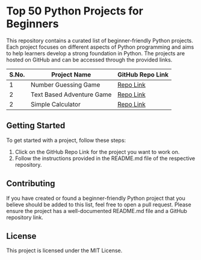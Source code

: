# Top 50 Python Projects for Beginners

This repository contains a curated list of beginner-friendly Python projects. Each project focuses on different aspects of Python programming and aims to help learners develop a strong foundation in Python. The projects are hosted on GitHub and can be accessed through the provided links.

| S.No. | Project Name              | GitHub Repo Link                                                                |
| ----- | ------------------------- | ------------------------------------------------------------------------------- |
| 1     | Number Guessing Game      | [Repo Link](https://github.com/MokarbeenAnsari/number-guessing-game-oop)        |
| 2     | Text Based Adventure Game | [Repo Link](https://github.com/MokarbeenAnsari/text-based-adventure-game)       |
| 2     | Simple Calculator         | [Repo Link](https://github.com/MokarbeenAnsari/simple-calculator)               |


## Getting Started

To get started with a project, follow these steps:

1. Click on the GitHub Repo Link for the project you want to work on.
2. Follow the instructions provided in the README.md file of the respective repository.

## Contributing

If you have created or found a beginner-friendly Python project that you believe should be added to this list, feel free to open a pull request. Please ensure the project has a well-documented README.md file and a GitHub repository link.

## License

This project is licensed under the MIT License.
